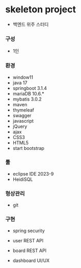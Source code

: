 # skeleton project
+ 백엔드 위주 스터디
 
### 구성
+ 1인

### 환경
+ window11
+ java 17
+ springboot 3.1.4
+ mariaDB 10.6.*
+ mybatis 3.0.2
+ maven
+ thymeleaf
+ swagger
+ javascript
+ jQuery
+ ajax
+ CSS3
+ HTML5
+ start bootstrap
  
### 툴
+ eclipse IDE 2023-9
+ HeidiSQL

### 형상관리
+ git

### 구현
+ spring security
+ user REST API
+ board REST API

+ dashboard UI/UX
